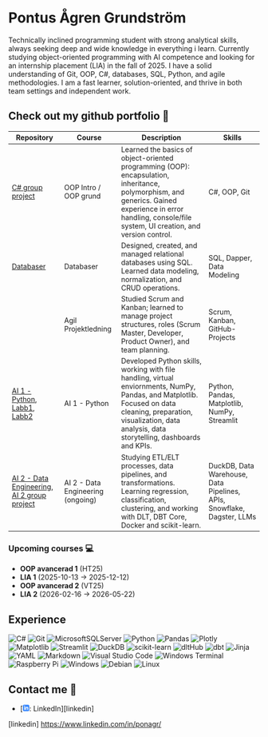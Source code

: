 
# Pontus Ågren Grundström 

Technically inclined programming student with strong analytical skills, always seeking deep and wide knowledge in everything i learn.
Currently studying object-oriented programming with AI competence and looking for an internship placement (LIA) in the fall of 2025.
I have a solid understanding of Git, OOP, C#, databases, SQL, Python, and agile methodologies.
I am a fast learner, solution-oriented, and thrive in both team settings and independent work.


## Check out my github portfolio :briefcase:

| Repository                            | Course                  | Description                                                              | Skills |
| ------------------------------------- | ----------------------- | ------------------------------------------------------------------------ | ------ |
| [C# group project][c#_project]       | OOP Intro / OOP grund   | Learned the basics of object-oriented programming (OOP): encapsulation, inheritance, polymorphism, and generics. Gained experience in error handling, console/file system, UI creation, and version control.            | C#, OOP, Git |
| [Databaser][db] | Databaser               |  Designed, created, and managed relational databases using SQL. Learned data modeling, normalization, and CRUD operations.       | SQL, Dapper, Data Modeling |
| | Agil Projektledning | Studied Scrum and Kanban; learned to manage project structures, roles (Scrum Master, Developer, Product Owner), and team planning. | Scrum, Kanban, GitHub-Projects |
| [AI 1 - Python][ai1], [Labb1][ai1_labb1], [Labb2][ai1_labb2]         | AI 1 - Python           | Developed Python skills, working with file handling, virtual enviornments, NumPy, Pandas, and Matplotlib. Focused on data cleaning, preparation, visualization, data analysis, data storytelling, dashboards and KPIs.     | Python, Pandas, Matplotlib, NumPy, Streamlit |
| [AI 2 - Data Engineering][ai2], [AI 2 group project][ai2_project]          | AI 2 - Data Engineering (ongoing) | Studying ETL/ELT processes, data pipelines, and transformations. Learning regression, classification, clustering, and working with DLT, DBT Core, Docker and scikit-learn.                        | DuckDB, Data Warehouse, Data Pipelines, APIs, Snowflake, Dagster, LLMs |


### Upcoming courses 💻  
- **OOP avancerad 1** (HT25)
- **LIA 1** (2025-10-13 -> 2025-12-12)
- **OOP avancerad 2** (VT25)
- **LIA 2** (2026-02-16 -> 2026-05-22)


[c#_project]: https://github.com/ponagr/csharp_group_project.git
[db]: https://github.com/ponagr/databaser_school_project.git
[ai1]: https://github.com/ponagr/python_1.git
[ai1_labb1]: https://github.com/ponagr/python_labb_1.git
[ai1_labb2]: https://github.com/ponagr/Task2_python.git
[ai2]: https://github.com/ponagr/python_2_data_engineering.git
[ai2_project]: https://github.com/ponagr/AI_2_group_project.git


## Experience 

![C#](https://img.shields.io/badge/c%23-%23239120.svg?style=for-the-badge&logo=csharp&logoColor=white)
![Git](https://img.shields.io/badge/git-%23F05033.svg?style=for-the-badge&logo=git&logoColor=white)
![MicrosoftSQLServer](https://img.shields.io/badge/Microsoft%20SQL%20Server-CC2927?style=for-the-badge&logo=microsoft%20sql%20server&logoColor=white)
![Python](https://img.shields.io/badge/python-3670A0?style=for-the-badge&logo=python&logoColor=ffdd54)
![Pandas](https://img.shields.io/badge/pandas-%23150458.svg?style=for-the-badge&logo=pandas&logoColor=white)
![Plotly](https://img.shields.io/badge/Plotly-%233F4F75.svg?style=for-the-badge&logo=plotly&logoColor=white)
![Matplotlib](https://img.shields.io/badge/Matplotlib-%23ffffff.svg?style=for-the-badge&logo=Matplotlib&logoColor=black)
![Streamlit](https://img.shields.io/badge/Streamlit-%23FE4B4B.svg?style=for-the-badge&logo=streamlit&logoColor=white)
![DuckDB](https://img.shields.io/badge/DuckDB-FFD700?style=for-the-badge&labelColor=000000)
![scikit-learn](https://img.shields.io/badge/scikit--learn-%23F7931E.svg?style=for-the-badge&logo=scikit-learn&logoColor=white)
![dltHub](https://img.shields.io/badge/dltHub-00AEEF?style=for-the-badge&logoColor=white)
![dbt](https://img.shields.io/badge/dbt-FF694B?style=for-the-badge&logo=dbt&logoColor=white)
![Jinja](https://img.shields.io/badge/jinja-white.svg?style=for-the-badge&logo=jinja&logoColor=black)
![YAML](https://img.shields.io/badge/yaml-%23ffffff.svg?style=for-the-badge&logo=yaml&logoColor=151515)
![Markdown](https://img.shields.io/badge/markdown-%23000000.svg?style=for-the-badge&logo=markdown&logoColor=white)
![Visual Studio Code](https://img.shields.io/badge/Visual%20Studio%20Code-0078d7.svg?style=for-the-badge&logo=visual-studio-code&logoColor=white)
![Windows Terminal](https://img.shields.io/badge/Windows%20Terminal-%234D4D4D.svg?style=for-the-badge&logo=windows-terminal&logoColor=white)
![Raspberry Pi](https://img.shields.io/badge/-Raspberry_Pi-C51A4A?style=for-the-badge&logo=Raspberry-Pi)
![Windows](https://img.shields.io/badge/Windows-0078D6?style=for-the-badge&logo=windows&logoColor=white)
![Debian](https://img.shields.io/badge/Debian-D70A53?style=for-the-badge&logo=debian&logoColor=white)
![Linux](https://img.shields.io/badge/Linux-FCC624?style=for-the-badge&logo=linux&logoColor=black)

<!-- ![Snowflake](https://img.shields.io/badge/snowflake-%2329B5E8.svg?style=for-the-badge&logo=snowflake&logoColor=white) -->
<!--![TensorFlow](https://img.shields.io/badge/TensorFlow-%23FF6F00.svg?style=for-the-badge&logo=TensorFlow&logoColor=white) -->
<!-- ![Docker](https://img.shields.io/badge/docker-%230db7ed.svg?style=for-the-badge&logo=docker&logoColor=white) -->
<!-- ![Github Pages](https://img.shields.io/badge/github%20pages-121013?style=for-the-badge&logo=github&logoColor=white) -->

## Contact me :iphone:

- [![linkedIn icon](assets/linkedIn-icon.png): LinkedIn][linkedin]

[linkedin] https://www.linkedin.com/in/ponagr/

